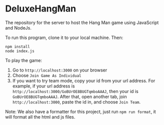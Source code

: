 # DeluxeHangMan
The repository for the server to host the Hang Man game using JavaScript and NodeJs.

To run this program, clone it to your local machine. Then:
```
npm install
node index.js
```
To play the game:
1. Go to ```http://localhost:3000``` on your browser
2. Choose ```Join Game As Individual```
3. If you want to try team mode, copy your id from your url address. For example, if your url address is ```http://localhost:3000/GoBUrOE8BUGTqmboAAAJ```, then your id is ```GoBUrOE8BUGTqmboAAAJ```. After that, open another tab, join ```http://localhost:3000```, paste the id in, and choose ```Join Team```. 

Note: We also have a formatter for this project, just run ```npm run format```, it will format all the html and js files.
